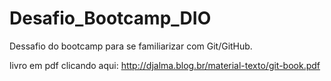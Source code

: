 # Desafio_Bootcamp_DIO
 Dessafio do bootcamp  para se familiarizar  com Git/GitHub.
 
 livro em pdf  clicando aqui: http://djalma.blog.br/material-texto/git-book.pdf

